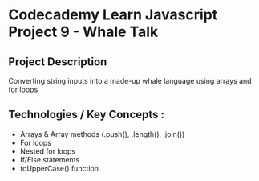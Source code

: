 # Codecademy Learn Javascript Project 9 - Whale Talk

## Project Description

Converting string inputs into a made-up whale language using arrays and for loops
   
## Technologies / Key Concepts :
 - Arrays & Array methods (.push(), .length(), .join())
 - For loops
 - Nested for loops
 - If/Else statements
 - toUpperCase() function

